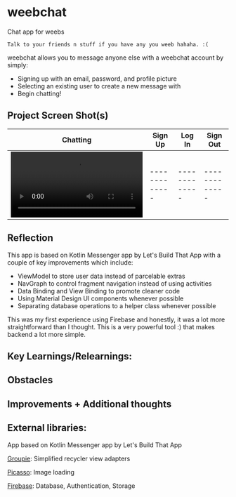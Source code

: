 # weebchat
Chat app for weebs

    Talk to your friends n stuff if you have any you weeb hahaha. :(

weebchat allows you to message anyone else with a weebchat account by simply:
 - Signing up with an email, password, and profile picture
 - Selecting an existing user to create a new message with
 - Begin chatting!

## Project Screen Shot(s)

| Chatting | Sign Up | Log In  | Sign Out |
| ------------- | ------------- | ------------- | ------------- |
| ![weebchat - chatting](https://user-images.githubusercontent.com/44827002/192120511-55e4f864-f7f7-4994-b5c9-b8716b5ecb46.mov) | ------------- | ------------- | ------------- |

## Reflection

This app is based on Kotlin Messenger app by Let's Build That App with a couple of key improvements which include:
 - ViewModel to store user data instead of parcelable extras
 - NavGraph to control fragment navigation instead of using activities
 - Data Binding and View Binding to promote cleaner code 
 - Using Material Design UI components whenever possible
 - Separating database operations to a helper class whenever possible

This was my first experience using Firebase and honestly, it was a lot more straightforward than I thought. 
This is a very powerful tool :) that makes backend a lot more simple.

## Key Learnings/Relearnings: 

## Obstacles 
  
## Improvements + Additional thoughts 
 
## External libraries:

App based on Kotlin Messenger app by Let's Build That App

[Groupie](https://github.com/lisawray/groupie): Simplified recycler view adapters
  
[Picasso](https://github.com/square/picasso): Image loading
  
[Firebase](https://firebase.google.com): Database, Authentication, Storage 
